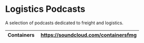 # Logistics Podcasts

A selection of podcasts dedicated to freight and logistics.

Containers | https://soundcloud.com/containersfmg
---------- | ------------------------------------